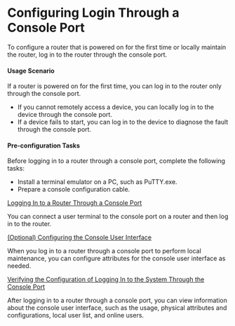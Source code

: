 Configuring Login Through a Console Port
========================================

To configure a router that is powered on for the first time or locally maintain the router, log in to the router through the console port.

#### Usage Scenario

If a router is powered on for the first time, you can log in to the router only through the console port.

* If you cannot remotely access a device, you can locally log in to the device through the console port.
* If a device fails to start, you can log in to the device to diagnose the fault through the console port.

#### Pre-configuration Tasks

Before logging in to a router through a console port, complete the following tasks:

* Install a terminal emulator on a PC, such as PuTTY.exe.
* Prepare a console configuration cable.


[Logging In to a Router Through a Console Port](../../../../software/nev8r10_vrpv8r16/user/vrp/dc_vrp_basic_cfg_0028.html)

You can connect a user terminal to the console port on a router and then log in to the router.

[(Optional) Configuring the Console User Interface](../../../../software/nev8r10_vrpv8r16/user/vrp/dc_vrp_basic_cfg_0027.html)

When you log in to a router through a console port to perform local maintenance, you can configure attributes for the console user interface as needed.

[Verifying the Configuration of Logging In to the System Through the Console Port](../../../../software/nev8r10_vrpv8r16/user/vrp/dc_vrp_basic_cfg_0029.html)

After logging in to a router through a console port, you can view information about the console user interface, such as the usage, physical attributes and configurations, local user list, and online users.